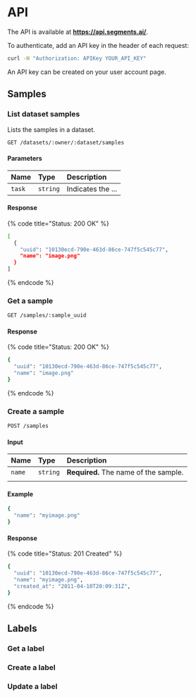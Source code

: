 # API

The API is available at **https://api.segments.ai/**. 

To authenticate, add an API key in the header of each request:

```bash
curl -H "Authorization: APIKey YOUR_API_KEY"
```

An API key can be created on your user account page.

## Samples

### List dataset samples

Lists the samples in a dataset.

```bash
GET /datasets/:owner/:dataset/samples
```

#### Parameters

| Name | Type | Description |
| :--- | :--- | :--- |
| `task` | `string` | Indicates the ... |

#### Response

{% code title="Status: 200 OK" %}
```bash
[
  {
    "uuid": "10130ecd-790e-463d-86ce-747f5c545c77",
    "name": "image.png"
  }
]
```
{% endcode %}

### Get a sample

```bash
GET /samples/:sample_uuid
```

#### Response

{% code title="Status: 200 OK" %}
```bash
{
  "uuid": "10130ecd-790e-463d-86ce-747f5c545c77",
  "name": "image.png"
}
```
{% endcode %}

### Create a sample

```bash
POST /samples
```

#### Input

| Name | Type | Description |
| :--- | :--- | :--- |
| `name` | `string` | **Required.** The name of the sample. |
|  |  |  |

#### Example

```bash
{
  "name": "myimage.png"
}
```

#### Response

{% code title="Status: 201 Created" %}
```bash
{
  "uuid": "10130ecd-790e-463d-86ce-747f5c545c77",
  "name": "myimage.png",
  "created_at": "2011-04-10T20:09:31Z",
}
```
{% endcode %}

## Labels

### Get a label

### Create a label

### Update a label

